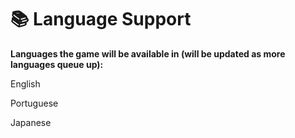 # 📚 Language Support

**Languages ​​the game will be available in (will be updated as more languages ​​queue up):**

English

Portuguese

Japanese

